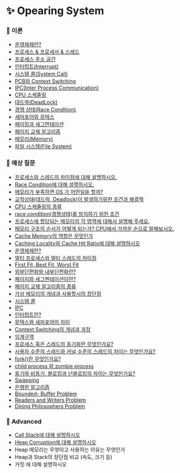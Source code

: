 # ✨ Opearing System

### 📌 이론

- [운영체제란?](https://github.com/SeoYeonBae/CS_study/blob/main/OperatingSystem/%ec%9a%b4%ec%98%81%ec%b2%b4%ec%a0%9c%eb%9e%80.md)
- [프로세스 & 프로세서 & 스레드](https://github.com/SeoYeonBae/CS_study/blob/main/OperatingSystem/%ED%94%84%EB%A1%9C%EC%84%B8%EC%8A%A4%2C%20%ED%94%84%EB%A1%9C%EC%84%B8%EC%84%9C%20%EA%B7%B8%EB%A6%AC%EA%B3%A0%20%EC%8A%A4%EB%A0%88%EB%93%9C.md)
- [프로세스 주소 공간](https://github.com/SeoYeonBae/CS_study/blob/main/OperatingSystem/%ED%94%84%EB%A1%9C%EC%84%B8%EC%8A%A4%20%EC%A3%BC%EC%86%8C%20%EA%B3%B5%EA%B0%84.md)
- [인터럽트(Interrupt)](<https://github.com/SeoYeonBae/CS_study/blob/main/OperatingSystem/%ec%9d%b8%ed%84%b0%eb%9f%bd%ed%8a%b8(Interrupt).md>)
- [시스템 콜(System Call)](<https://github.com/SeoYeonBae/CS_study/blob/main/OperatingSystem/%EC%8B%9C%EC%8A%A4%ED%85%9C%20%EC%BD%9C(System%20Call).md>)
- [PCB와 Context Switching](https://github.com/SeoYeonBae/CS_study/blob/main/OperatingSystem/PCB%20%EC%99%80%20Context%20Switching.md)
- [IPC(Inter Process Communication)](<https://github.com/SeoYeonBae/CS_study/blob/main/OperatingSystem/IPC(Inter%20Process%20Communication).md>)
- [CPU 스케줄링](https://github.com/SeoYeonBae/CS_study/blob/main/OperatingSystem/CPU%EC%8A%A4%EC%BC%80%EC%A4%84%EB%A7%81.md)
- [데드락(DeadLock)](<https://github.com/SeoYeonBae/CS_study/blob/main/OperatingSystem/%EB%8D%B0%EB%93%9C%EB%9D%BD(DeadLock).md>)
- [경쟁 상태(Race Condition)](<https://github.com/SeoYeonBae/CS_study/blob/main/OperatingSystem/%EA%B2%BD%EC%9F%81%20%EC%83%81%ED%83%9C(Race%20Condition).md>)
- [세마포어와 뮤텍스](https://github.com/SeoYeonBae/CS_study/blob/main/OperatingSystem/%EC%84%B8%EB%A7%88%ED%8F%AC%EC%96%B4%EC%99%80%20%EB%AE%A4%ED%85%8D%EC%8A%A4.md)
- [페이징과 세그먼테이션](https://github.com/SeoYeonBae/CS_study/blob/main/OperatingSystem/%ED%8E%98%EC%9D%B4%EC%A7%95%EA%B3%BC%20%EC%84%B8%EA%B7%B8%EB%A8%BC%ED%85%8C%EC%9D%B4%EC%85%98.md)
- [페이지 교체 알고리즘](https://github.com/SeoYeonBae/CS_study/blob/main/OperatingSystem/%ED%8E%98%EC%9D%B4%EC%A7%80%20%EA%B5%90%EC%B2%B4%20%EC%95%8C%EA%B3%A0%EB%A6%AC%EC%A6%98.md)
- [메모리(Memory)](https://github.com/SeoYeonBae/CS_study/blob/main/OperatingSystem/%EB%A9%94%EB%AA%A8%EB%A6%AC(Memory).md)
- [파일 시스템(File System)](https://github.com/SeoYeonBae/CS_study/blob/main/OperatingSystem/%ED%8C%8C%EC%9D%BC%EC%8B%9C%EC%8A%A4%ED%85%9C.md)

### 📌 예상 질문

- [프로세스와 스레드의 차이점에 대해 설명하시오.](https://github.com/SeoYeonBae/CS_study/issues/15)
- [Race Condition에 대해 설명하시오.](https://github.com/SeoYeonBae/CS_study/issues/16)
- [메모리가 부족하면 OS 가 어떤일을 할까?](https://github.com/SeoYeonBae/CS_study/issues/17)
- [교착상태(데드락, Deadlock)이 발생하기위한 조건과 해결책](https://github.com/SeoYeonBae/CS_study/issues/18)
- [CPU 스케쥴링의 종류](https://github.com/SeoYeonBae/CS_study/issues/19)
- [race condition(경쟁상태)를 방지하기 위한 조건](https://github.com/SeoYeonBae/CS_study/issues/20)
- [프로세스에 할당되는 메모리의 각 영역에 대해서 설명해 주세요.](https://github.com/SeoYeonBae/CS_study/issues/21)
- [메모리 구조의 순서가 어떻게 되는가? CPU에서 가까운 순으로 말해보시오.](https://github.com/SeoYeonBae/CS_study/issues/22)
- [Cache Memory의 역할은 무엇인가](https://github.com/SeoYeonBae/CS_study/issues/23)
- [Caching Locality와 Cache Hit Ratio에 대해 설명하시오](https://github.com/SeoYeonBae/CS_study/issues/24)
- [운영체제란?](https://github.com/SeoYeonBae/CS_study/issues/25)
- [멀티 프로세스와 멀티 스레드의 차이점](https://github.com/SeoYeonBae/CS_study/issues/26)
- [First Fit, Best Fit, Worst Fit](https://github.com/SeoYeonBae/CS_study/issues/27)
- [외부단편화와 내부단편화란?](https://github.com/SeoYeonBae/CS_study/issues/28)
- [페이지와 세그멘테이션이란?](https://github.com/SeoYeonBae/CS_study/issues/29)
- [페이지 교체 알고리즘의 종류](https://github.com/SeoYeonBae/CS_study/issues/30)
- [가상 메모리의 개념과 사용할시의 장단점](https://github.com/SeoYeonBae/CS_study/issues/31)
- [시스템 콜](https://github.com/SeoYeonBae/CS_study/issues/32)
- [IPC](https://github.com/SeoYeonBae/CS_study/issues/33)
- [인터럽트란?](https://github.com/SeoYeonBae/CS_study/issues/34)
- [뮤텍스와 세마포어의 차이](https://github.com/SeoYeonBae/CS_study/issues/35)
- [Context Switching의 개념과 과정](https://github.com/SeoYeonBae/CS_study/issues/36)
- [임계구역](https://github.com/SeoYeonBae/CS_study/issues/37)
- [프로세스 혹은 스레드의 동기화란 무엇인가요?](https://github.com/SeoYeonBae/CS_study/issues/38)
- [사용자 수준의 스레드와 커널 수준의 스레드의 차이는 무엇인가요?](https://github.com/SeoYeonBae/CS_study/issues/39)
- [fork()란 무엇인가요?](https://github.com/SeoYeonBae/CS_study/issues/40)
- [child process 와 zombie process](https://github.com/SeoYeonBae/CS_study/issues/41)
- [동기와 비동기, 블로킹과 넌블로킹의 차이는 무엇인가요?](https://github.com/SeoYeonBae/CS_study/issues/42)
- [Swapping](https://github.com/SeoYeonBae/CS_study/issues/43)
- [은행원 알고리즘](https://github.com/SeoYeonBae/CS_study/issues/44)
- [Bounded- Buffer Problem](https://github.com/SeoYeonBae/CS_study/issues/45)
- [Readers and Writers Problem](https://github.com/SeoYeonBae/CS_study/issues/46)
- [Dining Philosophers Problem](https://github.com/SeoYeonBae/CS_study/issues/47)

### 📌 **Advanced**

- [Call Stack에 대해 설명하시오](https://github.com/SeoYeonBae/CS_study/issues/48)
- [Heap Corruption에 대해 설명하시오](https://github.com/SeoYeonBae/CS_study/issues/49)
- Heap 메모리는 무엇이고 사용하는 이유는 무엇인가
- Heap과 Stack의 장단점 비교 (속도, 크기 등)
- 거짓 에 대해 설명하시오
